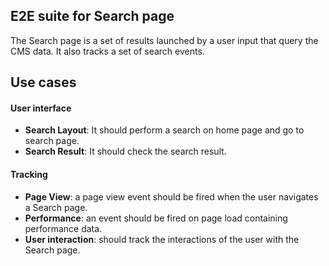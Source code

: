 ## E2E suite for Search page

The Search page is a set of results launched by a user input that query the CMS data.
It also tracks a set of search events.

## Use cases
#### User interface
- **Search Layout**: It should perform a search on home page and go to search page.
- **Search Result**: It should check the search result.

#### Tracking
- **Page View**: a page view event should be fired when the user navigates a Search page.
- **Performance**: an event should be fired on page load containing performance data.
- **User interaction**: should track the interactions of the user with the Search page.
